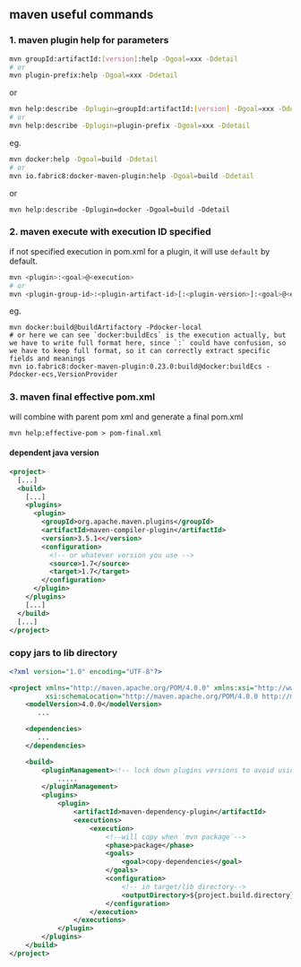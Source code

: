 ## maven useful commands
###  1. maven plugin help for parameters
```bash
mvn groupId:artifactId:[version]:help -Dgoal=xxx -Ddetail
# or
mvn plugin-prefix:help -Dgoal=xxx -Ddetail
```
or 
```bash
mvn help:describe -Dplugin=groupId:artifactId:[version] -Dgoal=xxx -Ddetail
# or
mvn help:describe -Dplugin=plugin-prefix -Dgoal=xxx -Ddetail
```

eg. 
```bash
mvn docker:help -Dgoal=build -Ddetail
# or
mvn io.fabric8:docker-maven-plugin:help -Dgoal=build -Ddetail
```
or
```
mvn help:describe -Dplugin=docker -Dgoal=build -Ddetail
```

### 2. maven execute with execution ID specified
if not specified execution in pom.xml for a plugin, it will use `default` by default.
```bash
mvn <plugin>:<goal>@<execution>
# or
mvn <plugin-group-id>:<plugin-artifact-id>[:<plugin-version>]:<goal>@<execution>
```
eg.
```
mvn docker:build@buildArtifactory -Pdocker-local
# or here we can see `docker:buildEcs` is the execution actually, but we have to write full format here, since `:` could have confusion, so we have to keep full format, so it can correctly extract specific fields and meanings 
mvn io.fabric8:docker-maven-plugin:0.23.0:build@docker:buildEcs -Pdocker-ecs,VersionProvider
```

### 3. maven final effective pom.xml
will combine with parent pom xml and generate a final pom.xml
```
mvn help:effective-pom > pom-final.xml
```
#### dependent java version
```xml
<project>
  [...]
  <build>
    [...]
    <plugins>
      <plugin>
        <groupId>org.apache.maven.plugins</groupId>
        <artifactId>maven-compiler-plugin</artifactId>
        <version>3.5.1<</version>
        <configuration>
          <!-- or whatever version you use -->
          <source>1.7</source>
          <target>1.7</target>
        </configuration>
      </plugin>
    </plugins>
    [...]
  </build>
  [...]
</project>
```


### copy jars to lib directory
```xml
<?xml version="1.0" encoding="UTF-8"?>

<project xmlns="http://maven.apache.org/POM/4.0.0" xmlns:xsi="http://www.w3.org/2001/XMLSchema-instance"
         xsi:schemaLocation="http://maven.apache.org/POM/4.0.0 http://maven.apache.org/xsd/maven-4.0.0.xsd">
    <modelVersion>4.0.0</modelVersion>
       ...

    <dependencies>
       ...
    </dependencies>

    <build>
        <pluginManagement><!-- lock down plugins versions to avoid using Maven defaults (may be moved to parent pom) -->
            .....
        </pluginManagement>
        <plugins>
            <plugin>
                <artifactId>maven-dependency-plugin</artifactId>
                <executions>
                    <execution>
                        <!--will copy when `mvn package`-->
                        <phase>package</phase> 
                        <goals>
                            <goal>copy-dependencies</goal>
                        </goals>
                        <configuration>
                            <!-- in target/lib directory-->
                            <outputDirectory>${project.build.directory}/lib</outputDirectory> 
                        </configuration>
                    </execution>
                </executions>
            </plugin>
        </plugins>
    </build>
</project>
```
